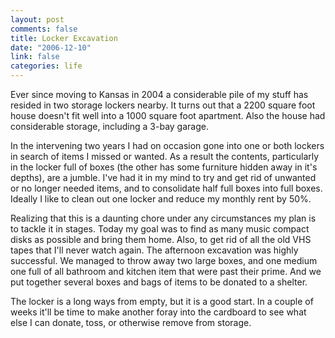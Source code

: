 ```yaml
--- 
layout: post
comments: false
title: Locker Excavation
date: "2006-12-10"
link: false
categories: life
---
```

Ever since moving to Kansas in 2004 a considerable pile of my stuff has resided in two storage lockers nearby. It turns out that a 2200 square foot house doesn't fit well into a 1000 square foot apartment. Also the house had considerable storage, including a 3-bay garage.

In the intervening two years I had on occasion gone into one or both lockers in search of items I missed or wanted. As a result the contents, particularly in the locker full of boxes (the other has some furniture hidden away in it's depths), are a jumble. I've had it in my mind to try and get rid of unwanted or no longer needed items, and to consolidate half full boxes into full boxes. Ideally I like to clean out one locker and reduce my monthly rent  by 50%.

Realizing that this is a daunting chore under any circumstances my plan is to tackle it in stages. Today my goal was to find as many music compact disks as possible and bring them home. Also, to get rid of all the old VHS tapes that I'll never watch again. The afternoon excavation was highly successful. We managed to throw away two large boxes, and one medium one full of all bathroom and kitchen item that were past their prime. And we put together several boxes and bags of items to be donated to a shelter.

The locker is a long ways from empty, but it is a good start. In a couple of weeks it'll be time to make another foray into the cardboard to see what else I can donate, toss, or otherwise remove from storage.
